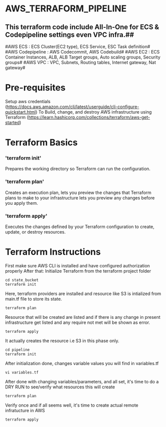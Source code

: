 # AWS_TERRAFORM_PIPELINE
## This terraform code include All-In-One for ECS & Codepipeline settings even VPC infra.##

#AWS ECS : ECS Cluster(EC2 type), ECS Service, ESC Task definition#
#AWS Codepipeline : AWS Codecommit, AWS Codebuild#
#AWS EC2 : ECS Container Instances, ALB, ALB Target groups, Auto scaling groups, Security groups#
#AWS VPC : VPC, Subnets, Routing tables, Internet gateway, Nat gateway#

# Pre-requisites
Setup aws credentials (https://docs.aws.amazon.com/cli/latest/userguide/cli-configure-quickstart.html)
To Build, change, and destroy AWS infrastructure using Terraform (https://learn.hashicorp.com/collections/terraform/aws-get-started)

# Terraform Basics

### 'terraform init'
Prepares the working directory so Terraform can run the configuration.

### 'terraform plan'
Creates an execution plan, lets you preview the changes that Terraform plans to make to your infrastructure
lets you preview any changes before you apply them.

### 'terraform apply'
Executes the changes defined by your Terraform configuration to create, update, or destroy resources.

# Terraform Instructions

First make sure AWS CLI is installed and have configured authorization properly After that: Initialize Terraform from the terraform project folder
```
cd state_bucket
terraform init
```
Here, terraform providers are installed and resource like S3 is intialized from main.tf file to store its state.
```
terraform plan
```
Resource that will be created are listed and if there is any change in present infrastructure get listed and any require not met will be shown as error.

```
terraform apply
```
It actually creates the resource i.e S3 in this phase only.

```
cd pipeline
terraform init
```
After initialization done, changes variable values you will find in variables.tf
```
vi variables.tf
```
After done with changing variables/parameters, and all set, it's time to do a DRY RUN to see/verify what resources this will create

```
terraform plan
```
Verify once and if all seems well, it's time to create actual remote infratucture in AWS

```
terraform apply
```




